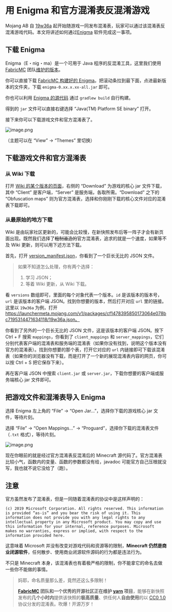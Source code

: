 # 用 Enigma 和官方混淆表反混淆游戏

Mojang AB 自 [19w36a](https://www.mcbbs.net/thread-911386-1-1.html) 起开始随游戏一同发布混淆表，玩家可以通过该混淆表反混淆游戏代码。本文将讲述如何通过[Enigma](https://github.com/FabricMC/Enigma) 软件完成这一事项。

## 下载 Enigma

Enigma（E・nig・ma）是一个可用于 Java 程序的反混淆工具，这里我们使用 [FabricMC](https://github.com/FabricMC/Enigma) 团队[维护的版本](https://github.com/FabricMC/Enigma)。

你可以直接下载 [FabricMC 构建好的 Enigma](https://maven.fabricmc.net/cuchaz/enigma/)。把滚动条拉到最下面，点进最新版本的文件夹，下载 `enigma-0.xx.x.xx-all.jar` 即可。

你也可以利用 [Enigma 的源代码](https://github.com/FabricMC/Enigma) 通过 `gradlew build` 自行构建。

得到的 `jar` 文件可以直接右键选择 “Java(TM) Platform SE binary” 打开。

接下来你可以下载游戏文件和官方混淆表了。

![image.png](https://i.loli.net/2019/10/14/86au2kZAi4mUwGD.png)

（主题可以在 “View” -> “Themes” 里切换）

## 下载游戏文件和官方混淆表

### 从 Wiki 下载

打开 [Wiki 的某个版本的页面](https://minecraft.gamepedia.com/Java_Edition_19w36a)，右侧的 “Download” 为游戏的核心 jar 文件下载，其中 “Client” 是客户端，“Server” 是服务端，各取所需。“Download” 之下的 “Obfuscation maps” 则为官方混淆表，选择和你刚刚下载的核心文件对应的混淆表下载即可。

### 从最原始的地方下载

Wiki 是由玩家社区更新的，可能会比较慢，在新快照发布后等一阵子才会有新页面出现。既然我们选择了~~粗制滥造的~~官方混淆表，追求的就是一个速度，如果等不及 Wiki 更新，则可以用下述方法下载。

首先，打开 [version_manifest.json](https://launchermeta.mojang.com/mc/game/version_manifest.json)，你看到了一个巨长无比的 JSON 文件。

> 如果不知道怎么处理，你有两个选择：
> 1. 学习 JSON；
> 2. 等着 Wiki 更新，从 Wiki 下载。

看 `versions` 数组即可，里面的每个对象代表一个版本。`id` 是该版本的版本号，`url` 是该版本的客户端 JSON。找到你想要的版本，然后打开对应 `url` 里的链接。这里以 `19w36a` 为例，打开 https://launchermeta.mojang.com/v1/packages/cf1478395850173064e078bc7195314471634118/19w36a.json。

你看到了另外的一个巨长无比的 JSON 文件，这是该版本的客户端 JSON。按下 Ctrl + F 搜索 `mappings`，你看到了 `client_mappings` 和 `server_mappings`，它们分别代表客户端的混淆表和服务端的混淆表（如果你没有找到，说明这个版本没有官方的混淆表）。找到你想要的那个表，打开它对应的 `url` 内链接即可下载该混淆表（如果你的浏览器没有下载，而是打开了一个新的展现混淆表内容的网页，你可以按 Ctrl + S 把它保存下来）。

再在客户端 JSON 中搜索 `client.jar` 或 `server.jar`，下载你想要的客户端或服务端核心 jar 文件即可。

## 把游戏文件和混淆表导入 Enigma

选择 Enigma 左上角的 “File” -> “Open Jar...”，选择你下载的游戏核心 jar 文件，等待片刻。

选择 “File” -> “Open Mappings...” -> “Proguard”，选择你下载的混淆表文件（`.txt` 格式），等待片刻。

![image.png](https://i.loli.net/2019/10/14/8H2MSguzyUavtef.png)

现在你眼前的就是经过官方混淆表反混淆后的 Minecraft 源代码了。官方混淆表比较小气，函数内的变量、函数的参数都没有给，javadoc 可能官方自己压根就没写，我也就不说它没给了（跑）。

## 注意

官方虽然发布了混淆表，但是一同随着混淆表的协议中是这样声明的：

```
(c) 2019 Microsoft Corporation. All rights reserved. This information is provided “as-is” and you bear the risk of using it. This information does not provide you with any legal rights to any intellectual property in any Microsoft product. You may copy and use this information for your internal, reference purposes. Microsoft makes no warranties, express or implied, with respect to the information provided here.
```

这意味着 Microsoft 并没有改变对游戏代码和资源等的限制，**Minecraft 仍然是商业闭源软件**，任何散步、使用商业闭源软件源码的行为都是违法行为。

不只是 Minecraft 本身，该混淆表也有着极严格的限制，你不能拿它的命名去做一些你不能做的事情。

> 妈耶，命名质量那么差，竟然还这么多限制！
>
> **[FabricMC](https://github.com/FabricMC) 团队和一个优秀的开源社区正在维护 [yarn](https://github.com/FabricMC/yarn) 项目**，能够在新快照发布的**几个小时内**提供该快照的**极高质量**、供任何人**自由使用**的以 [CC0 1.0](https://github.com/FabricMC/yarn/blob/19w41a/LICENSE) 协议分发的混淆表。吹爆！开源万岁！  
